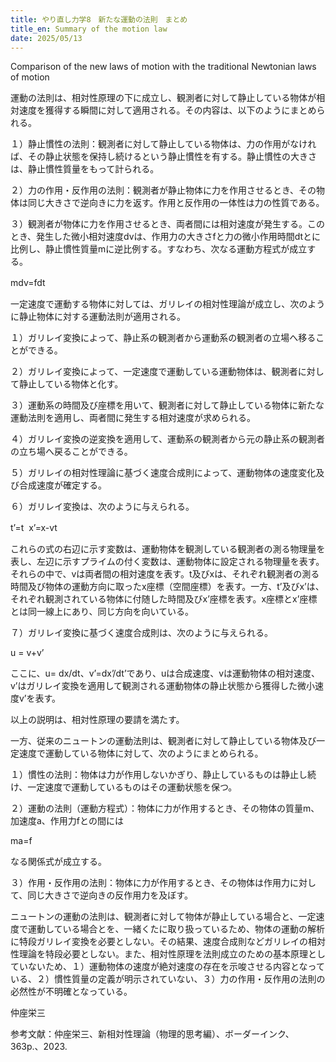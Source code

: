 ```yaml
---
title: やり直し力学8　新たな運動の法則　まとめ
title_en: Summary of the motion law
date: 2025/05/13
---
```

Comparison of the new laws of motion with the traditional Newtonian laws of motion

運動の法則は、相対性原理の下に成立し、観測者に対して静止している物体が相対速度を獲得する瞬間に対して適用される。その内容は、以下のようにまとめられる。

１）静止慣性の法則：観測者に対して静止している物体は、力の作用がなければ、その静止状態を保持し続けるという静止慣性を有する。静止慣性の大きさは、静止慣性質量をもって計られる。

２）力の作用・反作用の法則：観測者が静止物体に力を作用させるとき、その物体は同じ大きさで逆向きに力を返す。作用と反作用の一体性は力の性質である。

３）観測者が物体に力を作用させるとき、両者間には相対速度が発生する。このとき、発生した微小相対速度dvは、作用力の大きさfと力の微小作用時間dtとに比例し、静止慣性質量mに逆比例する。すなわち、次なる運動方程式が成立する。

mdv=fdt 　　　

一定速度で運動する物体に対しては、ガリレイの相対性理論が成立し、次のように静止物体に対する運動法則が適用される。

１）ガリレイ変換によって、静止系の観測者から運動系の観測者の立場へ移ることができる。

２）ガリレイ変換によって、一定速度で運動している運動物体は、観測者に対して静止している物体と化す。

３）運動系の時間及び座標を用いて、観測者に対して静止している物体に新たな運動法則を適用し、両者間に発生する相対速度が求められる。

４）ガリレイ変換の逆変換を適用して、運動系の観測者から元の静止系の観測者の立ち場へ戻ることができる。

５）ガリレイの相対性理論に基づく速度合成則によって、運動物体の速度変化及び合成速度が確定する。 

６）ガリレイ変換は、次のように与えられる。

t’=t 
x’=x-vt　　

これらの式の右辺に示す変数は、運動物体を観測している観測者の測る物理量を表し、左辺に示すプライムの付く変数は、運動物体に設定される物理量を表す。それらの中で、vは両者間の相対速度を表す。t及びxは、それぞれ観測者の測る時間及び物体の運動方向に取ったx座標（空間座標）を表す。一方、t’及びx’は、それぞれ観測されている物体に付随した時間及びx’座標を表す。x座標とx’座標とは同一線上にあり、同じ方向を向いている。

７）ガリレイ変換に基づく速度合成則は、次のように与えられる。

u = v+v’

ここに、u= dx/dt、v’=dx’/dt’であり、uは合成速度、vは運動物体の相対速度、v’はガリレイ変換を適用して観測される運動物体の静止状態から獲得した微小速度v’を表す。

以上の説明は、相対性原理の要請を満たす。



一方、従来のニュートンの運動法則は、観測者に対して静止している物体及び一定速度で運動している物体に対して、次のようにまとめられる。

１）慣性の法則：物体は力が作用しないかぎり、静止しているものは静止し続け、一定速度で運動しているものはその運動状態を保つ。

２）運動の法則（運動方程式）：物体に力が作用するとき、その物体の質量m、加速度a、作用力fとの間には

ma=f 

なる関係式が成立する。

３）作用・反作用の法則：物体に力が作用するとき、その物体は作用力に対して、同じ大きさで逆向きの反作用力を及ぼす。

ニュートンの運動の法則は、観測者に対して物体が静止している場合と、一定速度で運動している場合とを、一緒くたに取り扱っているため、物体の運動の解析に特段ガリレイ変換を必要としない。その結果、速度合成則などガリレイの相対性理論を特段必要としない。また、相対性原理を法則成立のための基本原理としていないため、１）運動物体の速度が絶対速度の存在を示唆させる内容となっている、２）慣性質量の定義が明示されていない、３）力の作用・反作用の法則の必然性が不明確となっている。

仲座栄三

参考文献：仲座栄三、新相対性理論（物理的思考編）、ボーダーインク、363p.、2023.
